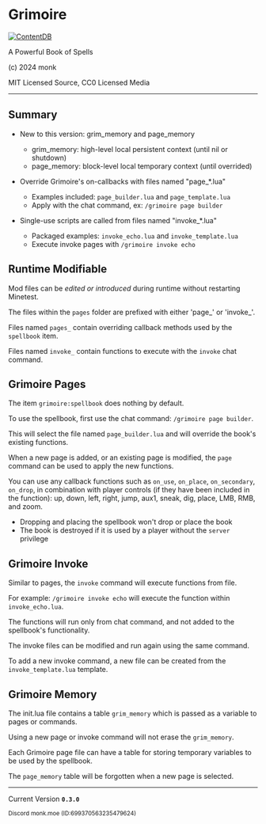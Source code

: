 Grimoire
========

[![ContentDB](https://content.minetest.net/packages/monk/grimoire/shields/downloads/)](https://content.minetest.net/packages/monk/grimoire/)


A Powerful Book of Spells

(c) 2024 monk

MIT Licensed Source, CC0 Licensed Media

___

## Summary

- New to this version: grim_memory and page_memory
  - grim_memory: high-level local persistent context (until nil or shutdown)
  - page_memory: block-level local temporary context (until overrided)

- Override Grimoire's on-callbacks with files named "page_*.lua"
  - Examples included: `page_builder.lua` and `page_template.lua`
  - Apply with the chat command, ex: `/grimoire page builder`

- Single-use scripts are called from files named "invoke_*.lua"
  - Packaged examples: `invoke_echo.lua` and `invoke_template.lua`
  - Execute invoke pages with `/grimoire invoke echo`


## Runtime Modifiable

Mod files can be *edited or introduced* during runtime without restarting Minetest.

The files within the `pages` folder are prefixed with either 'page_' or 'invoke_'.

Files named `pages_` contain overriding callback methods used by the `spellbook` item.

Files named `invoke_` contain functions to execute with the `invoke` chat command.


## Grimoire Pages

The item `grimoire:spellbook` does nothing by default.

To use the spellbook, first use the chat command: `/grimoire page builder`.

This will select the file named `page_builder.lua` and will override the book's existing functions.

When a new page is added, or an existing page is modified, the `page` command can be used to apply the new functions.

You can use any callback functions such as `on_use`, `on_place`, `on_secondary`, `on_drop`, in combination with player controls (if they have been included in the function): up, down, left, right, jump, aux1, sneak, dig, place, LMB, RMB, and zoom.

- Dropping and placing the spellbook won't drop or place the book
- The book is destroyed if it is used by a player without the `server` privilege


## Grimoire Invoke

Similar to pages, the `invoke` command will execute functions from file.

For example: `/grimoire invoke echo` will execute the function within `invoke_echo.lua`.

The functions will run only from chat command, and not added to the spellbook's functionality.

The invoke files can be modified and run again using the same command.

To add a new invoke command, a new file can be created from the `invoke_template.lua` template.


## Grimoire Memory

The init.lua file contains a table `grim_memory` which is passed as a variable to pages or commands.

Using a new page or invoke command will not erase the `grim_memory`.

Each Grimoire page file can have a table for storing temporary variables to be used by the spellbook.

The `page_memory` table will be forgotten when a new page is selected.

___

Current Version **`0.3.0`**

<sup>Discord monk.moe (ID:699370563235479624)</sup>